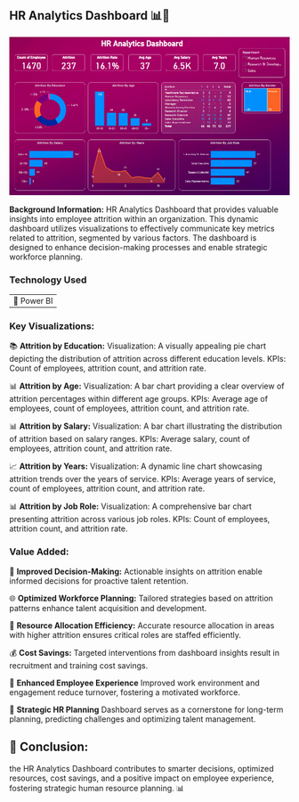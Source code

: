 ## HR Analytics Dashboard 📊👥

![HR Analytics Dashboard](/images/HRAnalytics_Dashboard/HRAnalytics_Dashboard.png)

**Background Information:** HR Analytics Dashboard that provides valuable insights into employee attrition within an organization. This dynamic dashboard utilizes visualizations to effectively communicate key metrics related to attrition, segmented by various factors. The dashboard is designed to enhance decision-making processes and enable strategic workforce planning.

### Technology Used

<table>
  <tr>
    <td>🔹 Power BI</td>
  </tr>
</table>

### Key Visualizations:

📚 **Attrition by Education:** 
Visualization: A visually appealing pie chart depicting the distribution of attrition across different education levels.
KPIs: Count of employees, attrition count, and attrition rate.

📊 **Attrition by Age:**
Visualization: A bar chart providing a clear overview of attrition percentages within different age groups.
KPIs: Average age of employees, count of employees, attrition count, and attrition rate.

📊 **Attrition by Salary:**
Visualization: A bar chart illustrating the distribution of attrition based on salary ranges.
KPIs: Average salary, count of employees, attrition count, and attrition rate.

📈 **Attrition by Years:**
Visualization: A dynamic line chart showcasing attrition trends over the years of service.
KPIs: Average years of service, count of employees, attrition count, and attrition rate.

📊 **Attrition by Job Role:**
Visualization: A comprehensive bar chart presenting attrition across various job roles.
KPIs: Count of employees, attrition count, and attrition rate.

### Value Added:

🚀 **Improved Decision-Making:** Actionable insights on attrition enable informed decisions for proactive talent retention.

🌐 **Optimized Workforce Planning:** Tailored strategies based on attrition patterns enhance talent acquisition and development.

💼 **Resource Allocation Efficiency:** Accurate resource allocation in areas with higher attrition ensures critical roles are staffed efficiently.

💰 **Cost Savings:** Targeted interventions from dashboard insights result in recruitment and training cost savings.

🌟 **Enhanced Employee Experience** Improved work environment and engagement reduce turnover, fostering a motivated workforce.

🎯 **Strategic HR Planning** Dashboard serves as a cornerstone for long-term planning, predicting challenges and optimizing talent management.


## 📝 Conclusion:  
the HR Analytics Dashboard contributes to smarter decisions, optimized resources, cost savings, and a positive impact on employee experience, fostering strategic human resource planning. 📊
